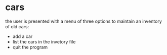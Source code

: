 # cars
the user is presented with a menu of three options to maintain an inventory of old cars:
* add a car
* list the cars in the invetory file
* quit the program

